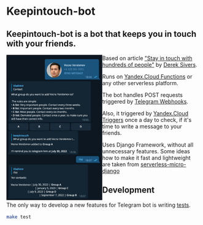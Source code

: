 # Keepintouch-bot

## Keepintouch-bot is a bot that keeps you in touch with your friends.

<img align="left" width="250" src="img/demo.png">

Based on article ["Stay in touch with hundreds of people"](https://sive.rs/hundreds) by [Derek Sivers](https://sive.rs/).

Runs on [Yandex.Cloud Functions](https://cloud.yandex.com/en/docs/functions/) or any other serverless platform.

The bot handles POST requests triggered by [Telegram Webhooks](https://core.telegram.org/bots/api#setwebhook).

Also, it triggered by [Yandex.Cloud Triggers](https://cloud.yandex.com/en/docs/functions/quickstart/create-trigger/timer-quickstart) once a day to check, if it's time to write a message to your friends.

Uses Django Framework, without all unnecessary features. Some ideas how to make it fast and lightweight are taken from [serverless-micro-django](https://github.com/mmoallemi99/serverless-micro-django)

## Development

The only way to develop a new features for Telegram bot is writing [tests](/app/tests/).

```bash
make test
```
